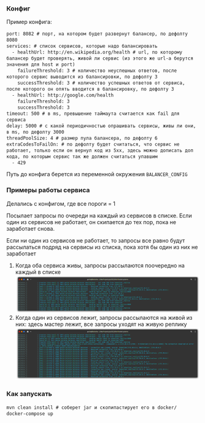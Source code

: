 ### Конфиг
Пример конфига:
```
port: 8082 # порт, на котором будет развернут балансер, по дефолту 8080
services: # список сервисов, которые надо балансировать
  - healthUrl: http://en.wikipedia.org/health # url, по которому балансер будет проверять, живой ли сервис (из этого же url-а берутся значения для host и port)
    failureThreshold: 3 # количество неуспешных ответов, после которого сервис выводится из балансировки, по дефолту 3
    successThreshold: 3 # количество успешных ответов от сервиса, после которого он опять вводится в балансировку, по дефолту 3
  - healthUrl: http://google.com/health
    failureThreshold: 3
    successThreshold: 3
timeout: 500 # в ms, превышение таймаута считается как fail для сервиса
delay: 5000 # с какой периодичностью опрашивать сервисы, живы ли они, в ms, по дефолту 3000
threadPoolSize: 4 # размер пула балансера, по дефолту 6
extraCodesToFailOn: # по дефолту будет считаться, что сервис не работает, только если он вернул код из 5xx, здесь можно дописать доп кода, по которым сервис так же должен считаться упавшим
  - 429
```
Путь до конфига берется из переменной окружения `BALANCER_CONFIG`

### Примеры работы сервиса

Делались с конфигом, где все пороги = 1

Посылает запросы по очереди на каждый из сервисов в списке. Если один из сервисов не работает, он скипается до тех пор, пока не заработает снова.

Если ни один из сервисов не работает, то запросы все равно будут рассылаться подряд на сервисы из списка, пока хотя бы один из них не заработает

1. Когда оба сервиса живы, запросы рассылаются поочередно на каждый в списке
   ![scheme](/img/both_alive.png)
2. Когда один из сервисов лежит, запросы рассылаются на живой из них: здесь мастер лежит, все запросы уходят на живую реплику  
   ![scheme](/img/one_alive.png)

### Как запускать
```
mvn clean install # соберет jar и скопипастирует его в docker/
docker-compose up
```

